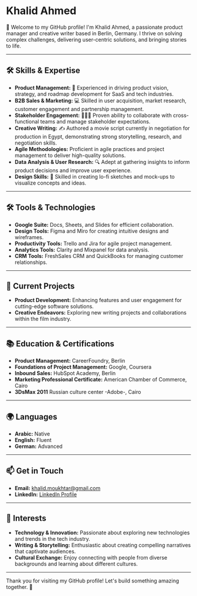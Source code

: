 # Khalid Ahmed

👋 Welcome to my GitHub profile! I'm Khalid Ahmed, a passionate product manager and creative writer based in Berlin, Germany. I thrive on solving complex challenges, delivering user-centric solutions, and bringing stories to life.

---

## 🛠 Skills & Expertise

- **Product Management:** 🧭 Experienced in driving product vision, strategy, and roadmap development for SaaS and tech industries.
- **B2B Sales & Marketing:** 💻 Skilled in user acquisition, market research, customer engagement and partnership management.
- **Stakeholder Engagement:** 🧑‍🤝‍🧑 Proven ability to collaborate with cross-functional teams and manage stakeholder expectations.
- **Creative Writing:** ✍️ Authored a movie script currently in negotiation for production in Egypt, demonstrating strong storytelling, research, and negotiation skills.
- **Agile Methodologies:** Proficient in agile practices and project management to deliver high-quality solutions.
- **Data Analysis & User Research:** 🔍 Adept at gathering insights to inform product decisions and improve user experience.
- **Design Skills:** 🎨 Skilled in creating lo-fi sketches and mock-ups to visualize concepts and ideas.

---

## 🛠 Tools & Technologies

- **Google Suite:** Docs, Sheets, and Slides for efficient collaboration.
- **Design Tools:** Figma and Miro for creating intuitive designs and wireframes.
- **Productivity Tools:** Trello and Jira for agile project management.
- **Analytics Tools:** Clarity and Mixpanel for data analysis.
- **CRM Tools:** FreshSales CRM and QuickBooks for managing customer relationships.

---

## 🚀 Current Projects

- **Product Development:** Enhancing features and user engagement for cutting-edge software solutions.
- **Creative Endeavors:** Exploring new writing projects and collaborations within the film industry.

---

## 📚 Education & Certifications

- **Product Management:** CareerFoundry, Berlin
- **Foundations of Project Management:** Google, Coursera
- **Inbound Sales:** HubSpot Academy, Berlin
- **Marketing Professional Certificate:** American Chamber of Commerce, Cairo
- **3DsMax 2011** Russian culture center -Adobe-, Cairo 

---

## 🌍 Languages

- **Arabic:** Native
- **English:** Fluent
- **German:** Advanced

---

## 📫 Get in Touch

- **Email:** [khalid.moukhtar@gmail.com](mailto:khalid.moukhtar@gmail.com)
- **LinkedIn:** [LinkedIn Profile](https://www.linkedin.com/in/khalid-moukhtar)

---

## 🌟 Interests

- **Technology & Innovation:** Passionate about exploring new technologies and trends in the tech industry.
- **Writing & Storytelling:** Enthusiastic about creating compelling narratives that captivate audiences.
- **Cultural Exchange:** Enjoy connecting with people from diverse backgrounds and learning about different cultures.

---

Thank you for visiting my GitHub profile! Let's build something amazing together. 🚀
